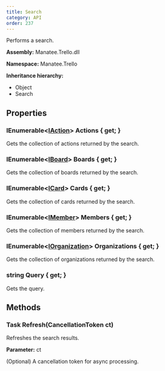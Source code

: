 ```yaml
---
title: Search
category: API
order: 237
---
```


Performs a search.

**Assembly:** Manatee.Trello.dll

**Namespace:** Manatee.Trello

**Inheritance hierarchy:**

- Object
- Search

## Properties

### IEnumerable&lt;[IAction](../IAction#iaction)&gt; Actions { get; }

Gets the collection of actions returned by the search.

### IEnumerable&lt;[IBoard](../IBoard#iboard)&gt; Boards { get; }

Gets the collection of boards returned by the search.

### IEnumerable&lt;[ICard](../ICard#icard)&gt; Cards { get; }

Gets the collection of cards returned by the search.

### IEnumerable&lt;[IMember](../IMember#imember)&gt; Members { get; }

Gets the collection of members returned by the search.

### IEnumerable&lt;[IOrganization](../IOrganization#iorganization)&gt; Organizations { get; }

Gets the collection of organizations returned by the search.

### string Query { get; }

Gets the query.

## Methods

### Task Refresh(CancellationToken ct)

Refreshes the search results.

**Parameter:** ct

(Optional) A cancellation token for async processing.

